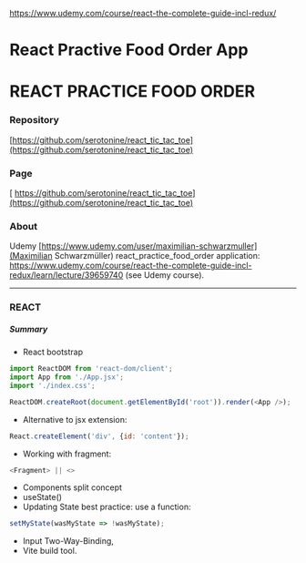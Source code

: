 https://www.udemy.com/course/react-the-complete-guide-incl-redux/
# React Practive Food Order App


# REACT PRACTICE FOOD ORDER
### Repository
[https://github.com/serotonine/react_tic_tac_toe](https://github.com/serotonine/react_tic_tac_toe)

### Page
[ https://github.com/serotonine/react_tic_tac_toe](https://github.com/serotonine/react_tic_tac_toe)

### About
Udemy [https://www.udemy.com/user/maximilian-schwarzmuller](Maximilian Schwarzmüller) react_practice_food_order application: https://www.udemy.com/course/react-the-complete-guide-incl-redux/learn/lecture/39659740 (see Udemy course).

***

### REACT 
##### Summary
- React bootstrap
```js
import ReactDOM from 'react-dom/client';
import App from './App.jsx';
import './index.css';

ReactDOM.createRoot(document.getElementById('root')).render(<App />);
```
- Alternative to jsx extension:
```js
React.createElement('div', {id: 'content'});
```

- Working with fragment:
```js
<Fragment> || <>
```
- Components split concept
- useState()
- Updating State best practice: use a function:
```js
setMyState(wasMyState => !wasMyState);
```
- Input Two-Way-Binding,
- Vite build tool.
